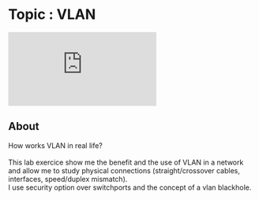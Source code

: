 # Topic : VLAN <br />
![alt tag](https://raw.githubusercontent.com/cedsam/Cisco-ICNDCertification/master/vlan_switchting/network_blueprint.pdf)
 <br />
## About <br />
How works VLAN in real life? <br />
 <br />
This lab exercice show me the benefit and the use of VLAN in a network and allow me to study physical connections (straight/crossover cables, interfaces, speed/duplex mismatch). <br />
I use security option over switchports and the concept of a vlan blackhole. <br />
